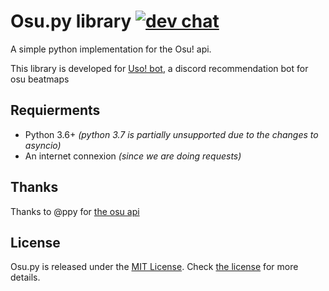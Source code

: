 # Osu.py library [![dev chat](https://discordapp.com/api/guilds/310348632094146570/widget.png?style=shield)](https://discord.gg/Qsw3yD5)

A simple python implementation for the Osu! api.

This library is developed for [Uso! bot](https://github.com/Renondedju/Uso_Bot_V2.0), a discord recommendation bot for osu beatmaps

## Requierments

- Python 3.6+ *(python 3.7 is partially unsupported due to the changes to asyncio)*
- An internet connexion *(since we are doing requests)*

## Thanks

Thanks to @ppy for [the osu api](https://github.com/ppy/osu-api/wiki)

## License

Osu.py is released under the [MIT License](http://www.opensource.org/licenses/MIT). Check [the license](LICENSE) for more details.